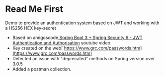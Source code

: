 # Read Me First
Demo to provide an authentication system based on JWT and working with a HS256 HEX key-secret

* Based on amigoscode[ Spring Boot 3 + Spring Security 6 - JWT Authentication and Authorisation](https://www.youtube.com/watch?v=KxqlJblhzfI)
youtube video.
* Key created on the web[ https://www.grc.com/passwords.htm](https://www.grc.com/passwords.htm)
* Detected an issue with "deprecated" methods on Spring version over 3.0.5
* Added a postman collection.


